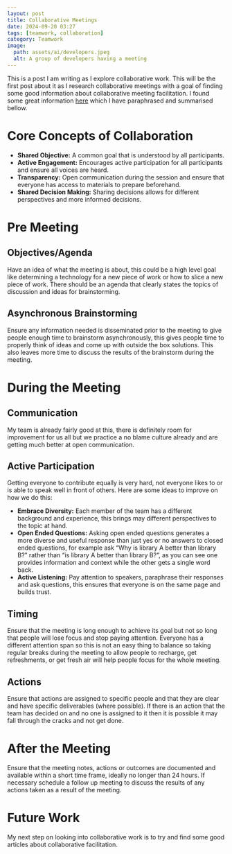 ```yaml
---
layout: post
title: Collaborative Meetings
date: 2024-09-20 03:27
tags: [teamwork, collaboration]
category: Teamwork
image:
  path: assets/ai/developers.jpeg
  alt: A group of developers having a meeting
---
```


This is a post I am writing as I explore collaborative work. This will be the first post about it as I research collaborative meetings with a goal of finding some good information about collaborative meeting facilitation. I found some great information [here](https://www.wudpecker.io/blog/how-to-run-a-productive-collaborative-meeting-13-tips) which I have paraphrased and summarised bellow.

# Core Concepts of Collaboration
- **Shared Objective:** A common goal that is understood by all participants.
- **Active Engagement:** Encourages active participation for all participants and ensure all voices are heard.
- **Transparency:** Open communication during the session and ensure that everyone has access to materials to prepare beforehand.
- **Shared Decision Making:** Sharing decisions allows for different perspectives and more informed decisions.

# Pre Meeting
## Objectives/Agenda
Have an idea of what the meeting is about, this could be a high level goal like determining a technology for a new piece of work or how to slice a new piece of work. There should be an agenda that clearly states the topics of discussion and ideas for brainstorming.

## Asynchronous Brainstorming
Ensure any information needed is disseminated prior to the meeting to give people enough time to brainstorm asynchronously, this gives people time to properly think of ideas and come up with outside the box solutions. This also leaves more time to discuss the results of the brainstorm during the meeting.

# During the Meeting
## Communication
My team is already fairly good at this, there is definitely room for improvement for us all but we practice a no blame culture already and are getting much better at open communication.

## Active Participation
Getting everyone to contribute equally is very hard, not everyone likes to or is able to speak well in front of others. Here are some ideas to improve on how we do this:
- **Embrace Diversity:** Each member of the team has a different background and experience, this brings may different perspectives to the topic at hand.
- **Open Ended Questions:** Asking open ended questions generates a more diverse and useful response than just yes or no answers to closed ended questions, for example ask “Why is library A better than library B?” rather than “is library A better than library B?”, as you can see one provides information and context while the other gets a single word back.
- **Active Listening:** Pay attention to speakers, paraphrase their responses and ask questions, this ensures that everyone is on the same page and builds trust.

## Timing
Ensure that the meeting is long enough to achieve its goal but not so long that people will lose focus and stop paying attention. Everyone has a different attention span so this is not an easy thing to balance so taking regular breaks during the meeting to allow people to recharge, get refreshments, or get fresh air will help people focus for the whole meeting.

## Actions
Ensure that actions are assigned to specific people and that they are clear and have specific deliverables (where possible). If there is an action that the team has decided on and no one is assigned to it then it is possible it may fall through the cracks and not get done.

# After the Meeting
Ensure that the meeting notes, actions or outcomes are documented and available within a short time frame, ideally no longer than 24 hours. If necessary schedule a follow up meeting to discuss the results of any actions taken as a result of the meeting.

# Future Work
My next step on looking into collaborative work is to try and find some good articles about collaborative facilitation.

